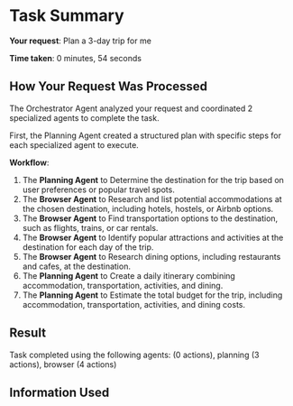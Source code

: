 # Task Summary

**Your request**: Plan a 3-day trip for me

**Time taken**: 0 minutes, 54 seconds

## How Your Request Was Processed

The Orchestrator Agent analyzed your request and coordinated 2 specialized agents to complete the task.

First, the Planning Agent created a structured plan with specific steps for each specialized agent to execute.

**Workflow**:

1. The **Planning Agent** to Determine the destination for the trip based on user preferences or popular travel spots.
2. The **Browser Agent** to Research and list potential accommodations at the chosen destination, including hotels, hostels, or Airbnb options.
3. The **Browser Agent** to Find transportation options to the destination, such as flights, trains, or car rentals.
4. The **Browser Agent** to Identify popular attractions and activities at the destination for each day of the trip.
5. The **Browser Agent** to Research dining options, including restaurants and cafes, at the destination.
6. The **Planning Agent** to Create a daily itinerary combining accommodation, transportation, activities, and dining.
7. The **Planning Agent** to Estimate the total budget for the trip, including accommodation, transportation, activities, and dining costs.

## Result

Task completed using the following agents:  (0 actions), planning (3 actions), browser (4 actions)

## Information Used

